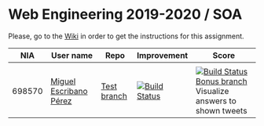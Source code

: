 # Web Engineering 2019-2020 / SOA
Please, go to the [Wiki](https://github.com/UNIZAR-30246-WebEngineering/lab5-soa/wiki) in order to get the instructions for this assignment.

| NIA    | User name | Repo | Improvement | Score
|--------|-----------|------|-------------|--------
|        |           |      |             |
| 698570 | [Miguel Escribano Pérez](https://github.com/a698570) | [Test branch](https://github.com/a698570/lab5-soa/tree/test) | [![Build Status](https://travis-ci.com/a698570/lab5-soa.svg?branch=test)](https://travis-ci.com/a698570/lab5-soa) | [![Build Status](https://travis-ci.com/a698570/lab5-soa.svg?branch=bonus)](https://travis-ci.com/a698570/lab5-soa) [Bonus branch](https://github.com/a698570/lab5-soa/tree/bonus)  Visualize answers to shown tweets |
